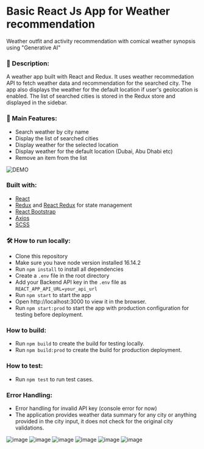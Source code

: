 # Basic React Js App for Weather recommendation

Weather outfit and activity recommendation with comical weather synopsis using "Generative AI"

### 📖 Description:
A weather app built with React and Redux. It uses weather recommedation API to fetch weather data and recommendation for the searched city. The app also displays the weather for the default location if user's geolocation is enabled. The list of searched cities is stored in the Redux store and displayed in the sidebar.

###  🎉 Main Features:
- Search weather by city name
- Display the list of searched cities
- Display weather for the selected location
- Display weather for the default location (Dubai, Abu Dhabi etc)
- Remove an item from the list

![DEMO]()

### Built with:
- [React](https://reactjs.org/)
- [Redux](https://redux.js.org/) and [React Redux](https://react-redux.js.org/) for state management
- [React Bootstrap](https://react-bootstrap.github.io/)
- [Axios](https://axios-http.com/)
- [SCSS](https://sass-lang.com/)

### 🛠️ How to run locally:
- Clone this repository
- Make sure you have node version installed 16.14.2
- Run `npm install` to install all dependencies
- Create a `.env` file in the root directory
- Add your Backend API key in the `.env` file as `REACT_APP_API_URL=your_api_url`
- Run `npm start` to start the app
- Open http://localhost:3000 to view it in the browser.
- Run `npm start:prod` to start the app with production configuration for testing before deployment.

### How to build:
- Run `npm build` to create the build for testing locally.
- Run `npm build:prod` to create the build for production deployment.

### How to test:
- Run `npm test` to run test cases.

### Error Handling:
- Error handling for invalid API key (console error for now)
- The application provides weather data summary for any city or anything provided in the city input, it does not check for the original city validations.

![image](https://github.com/akramwarsi/Weather-App-React/assets/50487227/93859934-45cd-4089-bbee-424e780597f0)
![image](https://github.com/akramwarsi/Weather-App-React/assets/50487227/9ae75f8b-3957-4fe6-8748-8b65d7d3d7d5)
![image](https://github.com/akramwarsi/Weather-App-React/assets/50487227/1564bef8-d9b8-49b7-8071-32358da010dd)
![image](https://github.com/akramwarsi/Weather-App-React/assets/50487227/880fea2b-6321-406a-ac0e-d97aca12e69c)
![image](https://github.com/akramwarsi/Weather-App-React/assets/50487227/1cd1b63f-072f-4b77-bd90-ae9618c3276f)
![image](https://github.com/akramwarsi/Weather-App-React/assets/50487227/2e1c908e-b72a-41e9-8349-327f6f6e0d3e)






